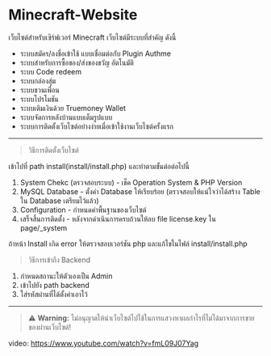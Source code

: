 # Minecraft-Website
เว็บไซต์สำหรับเซิร์ฟเวอร์ Minecraft 
เว็บไซต์มีระบบที่สำคัญ ดังนี้
- ระบบสมัคร/ลงชื่อเข้าใช้ แบบเชื่อมต่อกับ Plugin Authme
- ระบบสำหรับการซื้อของ/ส่งของขวัญ อัตโนมัติ
- ระบบ Code redeem
- ระบบกล่องสุ่ม
- ระบบชวนเพื่อน
- ระบบโปรโมชัน
- ระบบเติมเงินด้วย Truemoney Wallet
- ระบบจัดการหลังบ้านแบบเต็มรูปแบบ
- ระบบการติดตั้งเว็บไซต์อย่างง่ายเมื่อเข้าใช้งานเว็บไซต์ครั้งแรก

---

> วิธีการติดตั้งเว็บไซต์

เข้าไปที่ path install(install/install.php) และทำตามขั้นต่อต่อไปนี้
1. System Chekc (ตรวจสอบระบบ) - เช็ค Operation System & PHP Version
2. MySQL Database - ตั้งค่า Database ให้เรียบร้อย (ตรวจสอบให้แน่ใจว่าได้สร้าง Table ใน Database เตรียมไว้แล้ว)
3. Configuration - กำหนดค่าพื้นฐานของเว็บไซต์
4. เสร็จสิ้นการติดตั้ง - หลังจากดำเนินการครบถ้วนให้ลบ file license.key ใน page/_system

ถ้าหน้า Install เกิด error ให้ตรวจสอบเวอร์ชัน php และแก้ไขในไฟล์ install/install.php

> วิธีการเข้าถึง Backend
1. กำหนดสถานะให้ตัวเองเป็น Admin
2. เข้าไปยัง path backend
3. ใส่รหัสผ่านที่ได้ตั้งค่าเอาไว้

---

> ⚠️ **Warning:** ไม่อนุญาตให้นำเว็บไซต์ไปใช้ในการแสวงหาผลกำไรที่ไม่ได้มาจากการขายของผ่านเว็บไซต์!

video: https://www.youtube.com/watch?v=fmL09J07Yag
